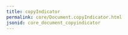 ```yaml
---
title: copyIndicator
permalink: core/Document.copyIndicator.html
jsonid: core_document_copyindicator
---
```

